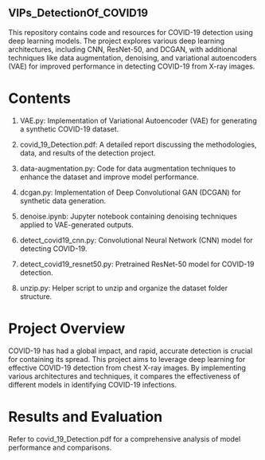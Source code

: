## VIPs_DetectionOf_COVID19

This repository contains code and resources for COVID-19 detection using deep learning models. The project explores various deep learning architectures, including CNN, ResNet-50, and DCGAN, with additional techniques like data augmentation, denoising, and variational autoencoders (VAE) for improved performance in detecting COVID-19 from X-ray images.

# Contents
1. VAE.py: Implementation of Variational Autoencoder (VAE) for generating a synthetic COVID-19 dataset.

2. covid_19_Detection.pdf: A detailed report discussing the methodologies, data, and results of the detection project.

3. data-augmentation.py: Code for data augmentation techniques to enhance the dataset and improve model performance.

4. dcgan.py: Implementation of Deep Convolutional GAN (DCGAN) for synthetic data generation.

5. denoise.ipynb: Jupyter notebook containing denoising techniques applied to VAE-generated outputs.

6. detect_covid19_cnn.py: Convolutional Neural Network (CNN) model for detecting COVID-19.

7. detect_covid19_resnet50.py: Pretrained ResNet-50 model for COVID-19 detection.

8. unzip.py: Helper script to unzip and organize the dataset folder structure.

# Project Overview
COVID-19 has had a global impact, and rapid, accurate detection is crucial for containing its spread. This project aims to leverage deep learning for effective COVID-19 detection from chest X-ray images. By implementing various architectures and techniques, it compares the effectiveness of different models in identifying COVID-19 infections.

# Results and Evaluation
Refer to covid_19_Detection.pdf for a comprehensive analysis of model performance and comparisons.
